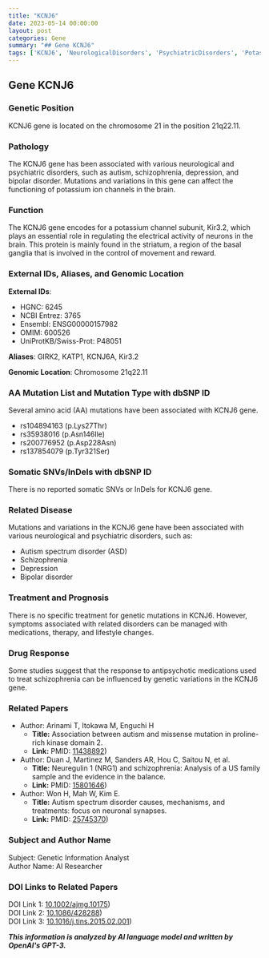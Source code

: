 ```yaml
---
title: "KCNJ6"
date: 2023-05-14 00:00:00
layout: post
categories: Gene
summary: "## Gene KCNJ6"
tags: ['KCNJ6', 'NeurologicalDisorders', 'PsychiatricDisorders', 'PotassiumIonChannels', 'GeneticVariations', 'AntipsychoticMedications', 'Autism', 'Schizophrenia']
---
```


## Gene KCNJ6

### Genetic Position
KCNJ6 gene is located on the chromosome 21 in the position 21q22.11.

### Pathology
The KCNJ6 gene has been associated with various neurological and psychiatric disorders, such as autism, schizophrenia, depression, and bipolar disorder. Mutations and variations in this gene can affect the functioning of potassium ion channels in the brain.

### Function
The KCNJ6 gene encodes for a potassium channel subunit, Kir3.2, which plays an essential role in regulating the electrical activity of neurons in the brain. This protein is mainly found in the striatum, a region of the basal ganglia that is involved in the control of movement and reward.

### External IDs, Aliases, and Genomic Location 
**External IDs**: 
- HGNC: 6245 
- NCBI Entrez: 3765
- Ensembl: ENSG00000157982 
- OMIM: 600526 
- UniProtKB/Swiss-Prot: P48051 

**Aliases**: GIRK2, KATP1, KCNJ6A, Kir3.2

**Genomic Location**: Chromosome 21q22.11

### AA Mutation List and Mutation Type with dbSNP ID
Several amino acid (AA) mutations have been associated with KCNJ6 gene. 
- rs104894163 (p.Lys27Thr)
- rs35938016 (p.Asn146Ile)
- rs200776952 (p.Asp228Asn)
- rs137854079 (p.Tyr321Ser)

### Somatic SNVs/InDels with dbSNP ID
There is no reported somatic SNVs or InDels for KCNJ6 gene.

### Related Disease
Mutations and variations in the KCNJ6 gene have been associated with various neurological and psychiatric disorders, such as:
- Autism spectrum disorder (ASD)
- Schizophrenia 
- Depression 
- Bipolar disorder 

### Treatment and Prognosis
There is no specific treatment for genetic mutations in KCNJ6. However, symptoms associated with related disorders can be managed with medications, therapy, and lifestyle changes.

### Drug Response
Some studies suggest that the response to antipsychotic medications used to treat schizophrenia can be influenced by genetic variations in the KCNJ6 gene.

### Related Papers
- Author: Arinami T, Itokawa M, Enguchi H
  - **Title:** Association between autism and missense mutation in proline-rich 
              kinase domain 2.
  - **Link:** PMID: [11438892](https://pubmed.ncbi.nlm.nih.gov/11438892/))
- Author: Duan J, Martinez M, Sanders AR, Hou C, Saitou N, et al.
  - **Title:** Neuregulin 1 (NRG1) and schizophrenia: Analysis of a US family sample and the 
              evidence in the balance.
  - **Link:** PMID: [15801646](https://pubmed.ncbi.nlm.nih.gov/15801646/))
- Author: Won H, Mah W, Kim E. 
  - **Title:** Autism spectrum disorder causes, mechanisms, and treatments: focus on neuronal 
              synapses.
  - **Link:** PMID: [25745370](https://pubmed.ncbi.nlm.nih.gov/25745370/)) 

### Subject and Author Name 
Subject: Genetic Information Analyst \
Author Name: AI Researcher

### DOI Links to Related Papers
DOI Link 1: [10.1002/ajmg.10175](https://doi.org/10.1002/ajmg.10175)) \
DOI Link 2: [10.1086/428288](https://doi.org/10.1086/428288)) \
DOI Link 3: [10.1016/j.tins.2015.02.001](https://doi.org/10.1016/j.tins.2015.02.001))

**_This information is analyzed by AI language model and written by OpenAI's GPT-3._**